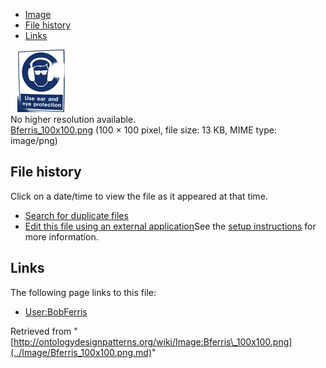 * [Image](../Image/Bferris_100x100.png.md#file)
* [File history](../Image/Bferris_100x100.png.md#filehistory)
* [Links](../Image/Bferris_100x100.png.md#filelinks)

[![Image:Bferris 100x100.png](../images/1/19/Bferris_100x100.png)](../images/1/19/Bferris_100x100.png)  
No higher resolution available.  
[Bferris\_100x100.png](../images/1/19/Bferris_100x100.png)‎ (100 × 100 pixel, file size: 13 KB, MIME type: image/png)

## File history

Click on a date/time to view the file as it appeared at that time.



  
* [Search for duplicate files](http://ontologydesignpatterns.org/wiki/Special:FileDuplicateSearch/Bferris_100x100.png "Special:FileDuplicateSearch/Bferris 100x100.png")
* [Edit this file using an external application](http://ontologydesignpatterns.org/wiki/index.php?title=Image:Bferris_100x100.png&action=edit&externaledit=true&mode=file "Image:Bferris 100x100.png")See the [setup instructions](http://www.mediawiki.org/wiki/Manual:External_editors "http://www.mediawiki.org/wiki/Manual:External_editors") for more information.

## Links



The following page links to this file:


* [User:BobFerris](../User/BobFerris.md "User:BobFerris")


Retrieved from "[http://ontologydesignpatterns.org/wiki/Image:Bferris\_100x100.png](../Image/Bferris_100x100.png.md)"